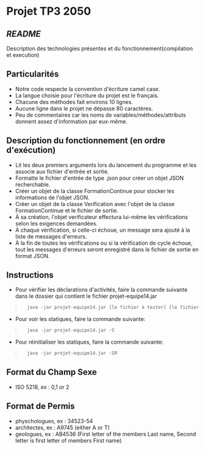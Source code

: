 # Projet TP3 2050

## _README_
Description des technologies présentes et du fonctionnement(compilation et execution) 

## Particularités
- Notre code respecte la convention d'écriture camel case.
- La langue choisie pour l'écriture du projet est le français.
- Chacune des méthodes fait environs 10 lignes.
- Aucune ligne dans le projet ne dépasse 80 caractères.
- Peu de commentaires car les noms de variables/méthodes/attributs donnent assez d'information par eux-même.

## Description du fonctionnement (en ordre d'exécution)
- Lit les deux premiers arguments lors du lancement du programme et les associe aux fichier d'entrée et sortie.
- Formatte le fichier d'entrée de type .json pour créer un objet JSON 
  recherchable.
- Créer un objet de la classe FormationContinue pour stocker les informations de l'objet JSON.
- Créer un objet de la classe Verification avec l'objet de la classe FormationContinue et le fichier de sortie.
- À sa création, l'objet verificateur effectura lui-même les vérifications selon les exigences demandées.
- À chaque vérification, si celle-ci échoue, un message sera ajouté à la liste de messages d'erreurs.
- À la fin de toutes les vérifications ou si la vérification de cycle échoue,
  tout les messages d'erreurs seront enregistré dans le fichier de sortie en 
  format JSON.

## Instructions
- Pour vérifier les déclarations d'activités, faire la commande suivante dans le dossier qui contient le fichier projet-equipe14.jar
>~~~csh
>   java -jar projet-equipe14.jar [le fichier à tester] [le fichier résultat]
>~~~

- Pour voir les statiques, faire la commande suivante:
>~~~csh
>   java -jar projet-equipe14.jar -S
>~~~

- Pour réinitialiser les statiques, faire la commande suivante:
>~~~csh
>   java -jar projet-equipe14.jar -SR
>~~~

## Format du Champ Sexe
- ISO 5218, ex : 0,1 or 2

## Format de Permis
- physchologues, ex : 34523-54
- architectes, ex : A9745 (either A or T) 
- geologues, ex : AB4536 (First letter of the members Last name, Second letter is first letter of members First name)